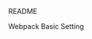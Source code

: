 README

Webpack Basic Setting

<!-- 기술 스텍 - React / typeScript / zustand / webpack -->
<!-- zustand test project -->
